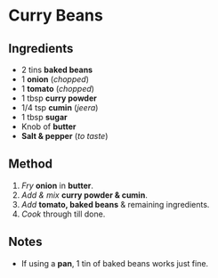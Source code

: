 
# Curry Beans

## Ingredients
* 2 tins **baked beans**
* 1 **onion** (*chopped*)
* 1 **tomato** (*chopped*)
* 1 tbsp **curry powder**
* 1/4 tsp **cumin** (*jeera*)
* 1 tbsp **sugar**
* Knob of **butter**
* **Salt & pepper** (*to taste*)

## Method
1. *Fry* **onion** in **butter**.
2. *Add & mix* **curry powder & cumin**.
3. *Add* **tomato, baked beans** & remaining ingredients.
4. *Cook* through till done.

## Notes
* If using a **pan**, 1 tin of baked beans works just fine.
